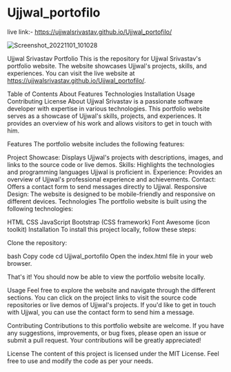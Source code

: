 # Ujjwal_portofilo

live link:- https://ujjwalsrivastav.github.io/Ujjwal_portofilo/

![Screenshot_20221101_101028](https://user-images.githubusercontent.com/87747687/199160101-0d2e5177-d0ac-40a5-83fa-280e99577162.png)


Ujjwal Srivastav Portfolio
This is the repository for Ujjwal Srivastav's portfolio website. The website showcases Ujjwal's projects, skills, and experiences. You can visit the live website at https://ujjwalsrivastav.github.io/Ujjwal_portofilo/.

Table of Contents
About
Features
Technologies
Installation
Usage
Contributing
License
About
Ujjwal Srivastav is a passionate software developer with expertise in various technologies. This portfolio website serves as a showcase of Ujjwal's skills, projects, and experiences. It provides an overview of his work and allows visitors to get in touch with him.

Features
The portfolio website includes the following features:

Project Showcase: Displays Ujjwal's projects with descriptions, images, and links to the source code or live demos.
Skills: Highlights the technologies and programming languages Ujjwal is proficient in.
Experience: Provides an overview of Ujjwal's professional experience and achievements.
Contact: Offers a contact form to send messages directly to Ujjwal.
Responsive Design: The website is designed to be mobile-friendly and responsive on different devices.
Technologies
The portfolio website is built using the following technologies:

HTML
CSS
JavaScript
Bootstrap (CSS framework)
Font Awesome (icon toolkit)
Installation
To install this project locally, follow these steps:

Clone the repository:



bash
Copy code
cd Ujjwal_portofilo
Open the index.html file in your web browser.

That's it! You should now be able to view the portfolio website locally.

Usage
Feel free to explore the website and navigate through the different sections. You can click on the project links to visit the source code repositories or live demos of Ujjwal's projects. If you'd like to get in touch with Ujjwal, you can use the contact form to send him a message.

Contributing
Contributions to this portfolio website are welcome. If you have any suggestions, improvements, or bug fixes, please open an issue or submit a pull request. Your contributions will be greatly appreciated!

License
The content of this project is licensed under the MIT License. Feel free to use and modify the code as per your needs.


